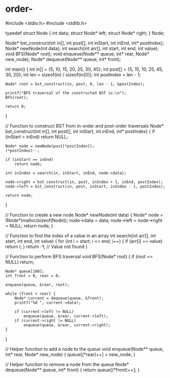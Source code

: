 # order-
#include <stdio.h>
#include <stdlib.h>

typedef struct Node {
    int data;
    struct Node* left;
    struct Node* right;
} Node;

Node* bst_construct(int in[], int post[], int inStart, int inEnd, int* postIndex);
Node* newNode(int data);
int search(int arr[], int start, int end, int value);
void BFS(Node* root);
void enqueue(Node** queue, int* rear, Node* new_node);
Node* dequeue(Node** queue, int* front);

int main() {
    int in[] = {5, 10, 15, 20, 25, 30, 45};
    int post[] = {5, 15, 10, 25, 45, 30, 20};
    int len = sizeof(in) / sizeof(in[0]);
    int postIndex = len - 1;

    Node* root = bst_construct(in, post, 0, len - 1, &postIndex);

    printf("BFS traversal of the constructed BST is:\n");
    BFS(root);

    return 0;
}

// Function to construct BST from in-order and post-order traversals
Node* bst_construct(int in[], int post[], int inStart, int inEnd, int* postIndex) {
    if (inStart > inEnd)
        return NULL;

    Node* node = newNode(post[*postIndex]);
    (*postIndex)--;

    if (inStart == inEnd)
        return node;

    int inIndex = search(in, inStart, inEnd, node->data);

    node->right = bst_construct(in, post, inIndex + 1, inEnd, postIndex);
    node->left = bst_construct(in, post, inStart, inIndex - 1, postIndex);

    return node;
}

// Function to create a new node
Node* newNode(int data) {
    Node* node = (Node*)malloc(sizeof(Node));
    node->data = data;
    node->left = node->right = NULL;
    return node;
}

// Function to find the index of a value in an array
int search(int arr[], int start, int end, int value) {
    for (int i = start; i <= end; i++) {
        if (arr[i] == value)
            return i;
    }
    return -1; // Value not found
}

// Function to perform BFS traversal
void BFS(Node* root) {
    if (root == NULL)
        return;

    Node* queue[100];
    int front = 0, rear = 0;

    enqueue(queue, &rear, root);

    while (front < rear) {
        Node* current = dequeue(queue, &front);
        printf("%d ", current->data);

        if (current->left != NULL)
            enqueue(queue, &rear, current->left);
        if (current->right != NULL)
            enqueue(queue, &rear, current->right);
    }
}

// Helper function to add a node to the queue
void enqueue(Node** queue, int* rear, Node* new_node) {
    queue[(*rear)++] = new_node;
}

// Helper function to remove a node from the queue
Node* dequeue(Node** queue, int* front) {
    return queue[(*front)++];
}
